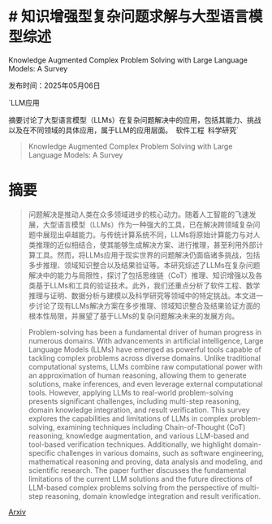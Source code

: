 # # 知识增强型复杂问题求解与大型语言模型综述
Knowledge Augmented Complex Problem Solving with Large Language Models: A Survey

发布时间：2025年05月06日

`LLM应用

摘要讨论了大型语言模型（LLMs）在复杂问题解决中的应用，包括其能力、挑战以及在不同领域的具体应用，属于LLM的应用层面。` `软件工程` `科学研究`

> Knowledge Augmented Complex Problem Solving with Large Language Models: A Survey

# 摘要

> 问题解决是推动人类在众多领域进步的核心动力。随着人工智能的飞速发展，大型语言模型（LLMs）作为一种强大的工具，已在解决跨领域复杂问题中展现出卓越能力。与传统计算系统不同，LLMs将原始计算能力与对人类推理的近似相结合，使其能够生成解决方案、进行推理，甚至利用外部计算工具。然而，将LLMs应用于现实世界的问题解决仍面临诸多挑战，包括多步推理、领域知识整合以及结果验证等。本研究综述了LLMs在复杂问题解决中的能力与局限性，探讨了包括思维链（CoT）推理、知识增强以及各类基于LLMs和工具的验证技术。此外，我们还重点分析了软件工程、数学推理与证明、数据分析与建模以及科学研究等领域中的特定挑战。本文进一步讨论了现有LLMs解决方案在多步推理、领域知识整合及结果验证方面的根本性局限，并展望了基于LLMs的复杂问题解决未来的发展方向。


> Problem-solving has been a fundamental driver of human progress in numerous domains. With advancements in artificial intelligence, Large Language Models (LLMs) have emerged as powerful tools capable of tackling complex problems across diverse domains. Unlike traditional computational systems, LLMs combine raw computational power with an approximation of human reasoning, allowing them to generate solutions, make inferences, and even leverage external computational tools. However, applying LLMs to real-world problem-solving presents significant challenges, including multi-step reasoning, domain knowledge integration, and result verification. This survey explores the capabilities and limitations of LLMs in complex problem-solving, examining techniques including Chain-of-Thought (CoT) reasoning, knowledge augmentation, and various LLM-based and tool-based verification techniques. Additionally, we highlight domain-specific challenges in various domains, such as software engineering, mathematical reasoning and proving, data analysis and modeling, and scientific research. The paper further discusses the fundamental limitations of the current LLM solutions and the future directions of LLM-based complex problems solving from the perspective of multi-step reasoning, domain knowledge integration and result verification.

[Arxiv](https://arxiv.org/abs/2505.03418)